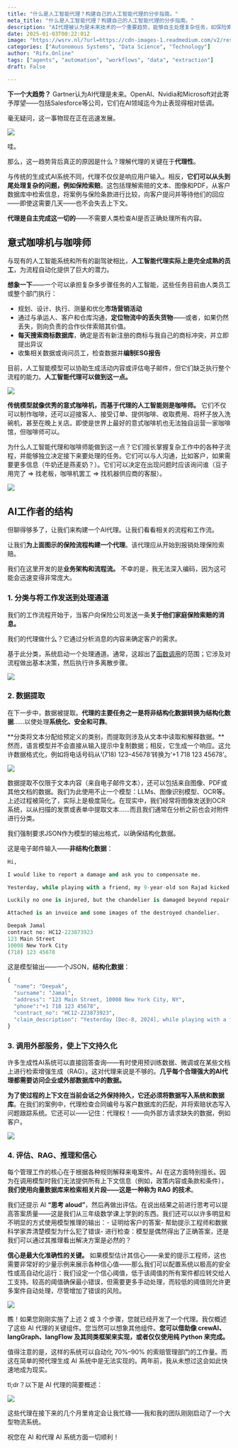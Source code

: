 ```yaml
---
title: "什么是人工智能代理？构建自己的人工智能代理的分步指南。"
meta_title: "什么是人工智能代理？构建自己的人工智能代理的分步指南。"
description: "AI代理被认为是未来技术的一个重要趋势，能够自主处理复杂任务，如保险索赔管理。与传统AI系统不同，AI代理不仅能响应用户输入，还能从头到尾管理多步骤任务，具备自动化和决策能力。构建AI代理涉及数据分类、提取、外部服务调用及信心评估等步骤，能够显著提高工作效率，自动化70%-90%的工作量。"
date: 2025-01-03T00:22:01Z
image: "https://wsrv.nl/?url=https://cdn-images-1.readmedium.com/v2/resize:fit:800/1*LxIyh8pAhZqXl3ADn_pz3A.jpeg"
categories: ["Autonomous Systems", "Data Science", "Technology"]
author: "Rifx.Online"
tags: ["agents", "automation", "workflows", "data", "extraction"]
draft: False

---
```




**下一个大趋势？** Gartner认为AI代理是未来。OpenAI、Nvidia和Microsoft对此寄予厚望——包括Salesforce等公司，它们在AI领域迄今为止表现得相对低调。

毫无疑问，这一事物现在正在迅速发展。

![](https://wsrv.nl/?url=https://cdn-images-1.readmedium.com/v2/resize:fit:800/1*wxbaaC3vQZYiBYzz5AGhBQ.png)

哇。

那么，这一趋势背后真正的原因是什么？理解代理的关键在于**代理性**。

与传统的生成式AI系统不同，代理不仅仅是响应用户输入。相反，**它们可以从头到尾处理复杂的问题，例如保险索赔**。这包括理解索赔的文本、图像和PDF，从客户数据库中检索信息，将案例与保险条款进行比较，向客户提问并等待他们的回应——即使这需要几天——也不会失去上下文。

**代理是自主完成这一切的**——不需要人类检查AI是否正确处理所有内容。

## 意式咖啡机与咖啡师

与现有的人工智能系统和所有的副驾驶相比，**人工智能代理实际上是完全成熟的员工**，为流程自动化提供了巨大的潜力。

**想象一下**——一个可以承担复杂多步骤任务的人工智能，这些任务目前由人类员工或整个部门执行：

* 规划、设计、执行、测量和优化**市场营销活动**
* 通过与承运人、客户和仓库沟通，**定位物流中的丢失货物**——或者，如果仍然丢失，则向负责的合作伙伴索赔其价值。
* **每天搜索商标数据库**，确定是否有新注册的商标与我自己的商标冲突，并立即提出异议
* 收集相关数据或询问员工，检查数据并**编制ESG报告**

目前，人工智能模型可以协助生成活动内容或评估电子邮件，但它们缺乏执行整个流程的能力。**人工智能代理可以做到这一点。**

![](https://wsrv.nl/?url=https://cdn-images-1.readmedium.com/v2/resize:fit:800/1*V8B2X23xlhZ9gcdCwIAA6A.png)

**传统模型就像优秀的意式咖啡机，而基于代理的人工智能则是咖啡师。** 它们不仅可以制作咖啡，还可以迎接客人、接受订单、提供咖啡、收取费用、将杯子放入洗碗机，甚至在晚上关店。即使是世界上最好的意式咖啡机也无法独自运营一家咖啡馆，但咖啡师可以。

为什么人工智能代理和咖啡师能做到这一点？它们擅长掌握复杂工作中的各种子流程，并能够独立决定接下来要处理的任务。它们可以与人沟通，比如客户，如果需要更多信息（牛奶还是燕麦奶？）。它们可以决定在出现问题时应该询问谁（豆子用完了 \=\> 找老板，咖啡机罢工 \=\> 找机器供应商的客服）。

![](https://wsrv.nl/?url=https://cdn-images-1.readmedium.com/v2/resize:fit:800/1*7rWViLLiWpoHivd15UHZTQ.png)

## AI工作者的结构

但聊得够多了，让我们来构建一个AI代理。让我们看看相关的流程和工作流。

让我们**为上面图示的保险流程构建一个代理**。该代理应从开始到报销处理保险索赔。

我们在这里开发的是**业务架构和流程流。** 不幸的是，我无法深入编码，因为这可能会迅速变得非常庞大。

### 1\. 分类与将工作发送到处理通道

我们的工作流程开始于，当客户向保险公司发送一条**关于他们家庭保险索赔的消息。**

我们的代理做什么？它通过分析消息的内容来确定客户的需求。

基于此分类，系统启动一个处理通道。通常，这超出了[函数调用](https://platform.openai.com/docs/guides/function-calling)的范围；它涉及对流程做出基本决策，然后执行许多离散步骤。

![](https://wsrv.nl/?url=https://cdn-images-1.readmedium.com/v2/resize:fit:800/1*CvV2Yu0Nk43LN7GUDO8JPQ.png)

### 2\. 数据提取

在下一步中，数据被提取。**代理的主要任务之一是将非结构化数据转换为结构化数据**……以使处理**系统化、安全和可靠**。

**分类将文本分配给预定义的类别，而提取则涉及从文本中读取和解释数据。**然而，语言模型并不会直接从输入提示中复制数据；相反，它生成一个响应。这允许数据格式化，例如将电话号码从‘(718\) 123–45678’转换为‘\+1 718 123 45678’。

![](https://wsrv.nl/?url=https://cdn-images-1.readmedium.com/v2/resize:fit:800/1*Q8o6a2-Fe1FbqIOS7I3EaQ.png)

数据提取不仅限于文本内容（来自电子邮件文本），还可以包括来自图像、PDF或其他文档的数据。我们为此使用不止一个模型：LLMs、图像识别模型、OCR等。上述过程被简化了，实际上是极度简化。在现实中，我们经常将图像发送到OCR系统，以从扫描的发票或表单中提取文本……而且我们通常在分析之前也会对附件进行分类。

我们强制要求JSON作为模型的输出格式，以确保结构化数据。

这是电子邮件输入——**非结构化数据**：

```python
Hi,

I would like to report a damage and ask you to compensate me.

Yesterday, while playing with a friend, my 9-year-old son Rajad kicked a soccer ball against the chandelier in the living room, which then broke from its holder and fell onto the floor and shattered (it was made of glass). 

Luckily no one is injured, but the chandelier is damaged beyond repair. 

Attached is an invoice and some images of the destroyed chandelier.

Deepak Jamal
contract no: HC12-223873923
123 Main Street
10008 New York City
(718) 123 45678
```

这是模型输出——一个JSON，**结构化数据**：

```python
{
  "name": "Deepak",
  "surname": "Jamal",
  "address": "123 Main Street, 10008 New York City, NY",
  "phone":"+1 718 123 45678",
  "contract_no": "HC12-223873923",
  "claim_description": "Yesterday [Dec-8, 2024], while playing with a friend, my 9-year-old son Rajad kicked a soccer ball against the chandelier in the living room, which then broke from its holder and fell onto the floor and shattered (it was made of glass).\nLuckily no one is injured, but the chandelier is damaged beyond repair.\n"
}
```

### 3\. 调用外部服务，使上下文持久化

许多生成性AI系统可以直接回答查询——有时使用预训练数据、微调或在某些文档上进行检索增强生成（RAG）。这对代理来说是不够的。**几乎每个合理强大的AI代理都需要访问企业或外部数据库中的数据。**

**为了使过程的上下文在当前会话之外保持持久，它还必须将数据写入系统和数据库**。在我们的案例中，代理检查合同编号与客户数据库的匹配，并将索赔状态写入问题跟踪系统。它还可以——记住：代理权！——向外部方请求缺失的数据，例如客户。

![](https://wsrv.nl/?url=https://cdn-images-1.readmedium.com/v2/resize:fit:800/1*UjA1UCxseKtTDiZWDjmVWg.png)

### 4\. 评估、RAG、推理和信心

每个管理工作的核心在于根据各种规则解释来电案件。AI 在这方面特别擅长。因为在调用模型时我们无法提供所有上下文信息（例如，政策内容或条款和条件），**我们使用向量数据库来检索相关片段——这是一种称为 RAG 的技术**。

我们还提示 AI **“思考 aloud”**，然后再做出评估。在说出结果之前进行思考可以提高答案质量——这是我们从三年级数学课上学到的东西。我们还可以以许多明显和不明显的方式使用模型推理的输出：\- 证明给客户的答案\- 帮助提示工程师和数据科学家弄清楚模型为什么犯了错误\- 进行检查：模型是偶然得出了正确答案，还是我们可以通过其推理看出解决方案是必然的？

**信心是最大化准确性的关键。** 如果模型估计其信心——亲爱的提示工程师，这也需要非常好的少量示例来展示各种信心值——那么我们可以配置系统以极高的安全性或高自动化运行：我们设定一个信心阈值，低于该阈值的所有案件都应转交给人工支持。较高的阈值确保最小错误，但需要更多手动处理，而较低的阈值则允许更多案件自动处理，尽管增加了错误的风险。

![](https://wsrv.nl/?url=https://cdn-images-1.readmedium.com/v2/resize:fit:800/1*-kJEBbVKpueHaNxEmvlLXw.png)

瞧！如果您刚刚实施了上述 2 或 3 个步骤，您就已经开发了一个代理。我仅概述了这些 AI 代理的关键组件。您当然可以想象其他组件。**您可以借助像 crewAI、langGraph、langFlow 及其同类框架来实现，或者仅仅使用纯 Python 来完成。**

值得注意的是，这样的系统可以自动化 70%–90% 的索赔管理部门的工作量。而这在简单的预代理生成 AI 系统中是无法实现的。两年前，我从未想过这会如此快速地成为现实。

tl;dr？以下是 AI 代理的简要概述：

![](https://wsrv.nl/?url=https://cdn-images-1.readmedium.com/v2/resize:fit:800/1*tljAv3gFZUqC4LeKr-ATUQ.png)

这些代理在接下来的几个月里肯定会让我忙碌——我和我的团队刚刚启动了一个大型物流系统。

祝您在 AI 和代理 AI 系统方面一切顺利！


